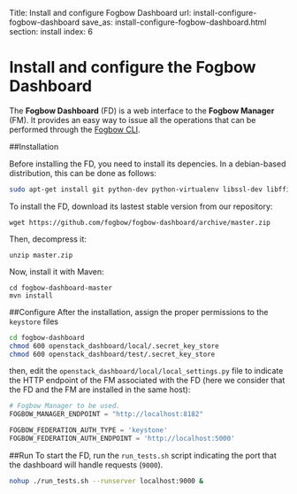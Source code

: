 Title: Install and configure Fogbow Dashboard
url: install-configure-fogbow-dashboard
save_as: install-configure-fogbow-dashboard.html
section: install
index: 6

Install and configure the Fogbow Dashboard
==========
The **Fogbow Dashboard** (FD) is a web interface to the **Fogbow Manager** (FM). It provides an easy way to issue all the operations that can be performed through the [Fogbow CLI](http://www.fogbowcloud.org/fogbow-cli).

##Installation

Before installing the FD, you need to install its depencies. In a debian-based distribution, this can be done as follows:

```bash
sudo apt-get install git python-dev python-virtualenv libssl-dev libffi-dev libxml2-dev libxslt1-dev
```

To install the FD, download its lastest stable version from our repository:

``` shell
wget https://github.com/fogbow/fogbow-dashboard/archive/master.zip
```

Then, decompress it:
``` shell
unzip master.zip
```

Now, install it with Maven:

```
cd fogbow-dashboard-master
mvn install
```

##Configure
After the installation, assign the proper permissions to the ```keystore``` files

```bash
cd fogbow-dashboard
chmod 600 openstack_dashboard/local/.secret_key_store
chmod 600 openstack_dashboard/test/.secret_key_store
```

then, edit the ```openstack_dashboard/local/local_settings.py``` file to indicate the HTTP endpoint of the FM associated with the FD (here we consider that the FD and the FM are installed in the same host):

``` python
# Fogbow Manager to be used.
FOGBOW_MANAGER_ENDPOINT = "http://localhost:8182"

FOGBOW_FEDERATION_AUTH_TYPE = 'keystone'
FOGBOW_FEDERATION_AUTH_ENDPOINT = 'http://localhost:5000' 
```

##Run
To start the FD, run the ```run_tests.sh``` script indicating the port that the dashboard will handle requests (```9000```).

``` bash
nohup ./run_tests.sh --runserver localhost:9000 &
```

